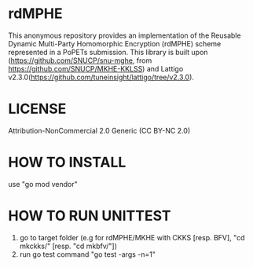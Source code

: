 # rdMPHE
This anonymous repository provides an implementation of the Reusable Dynamic Multi-Party Homomorphic Encryption (rdMPHE) scheme represented in a PoPETs submission. 
This library is built upon (https://github.com/SNUCP/snu-mghe, from https://github.com/SNUCP/MKHE-KKLSS) and Lattigo v2.3.0(https://github.com/tuneinsight/lattigo/tree/v2.3.0).

LICENSE
===============
Attribution-NonCommercial 2.0 Generic (CC BY-NC 2.0)

HOW TO INSTALL
==============
use "go mod vendor" 


HOW TO RUN UNITTEST
===================
1. go to target folder (e.g for rdMPHE/MKHE with CKKS [resp. BFV], "cd mkckks/" [resp. "cd mkbfv/"])
2. run go test command "go test -args -n=1"
